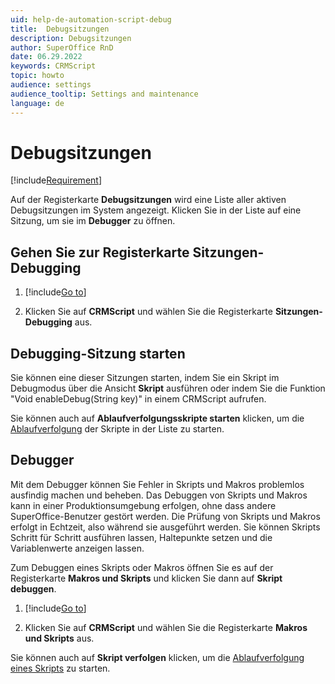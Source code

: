 ```yaml
---
uid: help-de-automation-script-debug
title:  Debugsitzungen
description: Debugsitzungen
author: SuperOffice RnD
date: 06.29.2022
keywords: CRMScript
topic: howto
audience: settings
audience_tooltip: Settings and maintenance
language: de
---
```


# Debugsitzungen

[!include[Requirement](../../../learn/includes/req-expander-services.md)]

Auf der Registerkarte **Debugsitzungen** wird eine Liste aller aktiven Debugsitzungen im System angezeigt. Klicken Sie in der Liste auf eine Sitzung, um sie im **Debugger** zu öffnen.

## Gehen Sie zur Registerkarte Sitzungen-Debugging

1. [!include[Go to](../../../learn/includes/goto-sm.md)]

1. Klicken Sie auf **CRMScript** und wählen Sie die Registerkarte **Sitzungen-Debugging** aus.

## Debugging-Sitzung starten

Sie können eine dieser Sitzungen starten, indem Sie ein Skript im Debugmodus über die Ansicht **Skript** ausführen oder indem Sie die Funktion "Void enableDebug(String key)" in einem CRMScript aufrufen.

Sie können auch auf **Ablaufverfolgungsskripte starten** klicken, um die [Ablaufverfolgung][2] der Skripte in der Liste zu starten.

## Debugger

Mit dem Debugger können Sie Fehler in Skripts und Makros problemlos ausfindig machen und beheben. Das Debuggen von Skripts und Makros kann in einer Produktionsumgebung erfolgen, ohne dass andere SuperOffice-Benutzer gestört werden. Die Prüfung von Skripts und Makros erfolgt in Echtzeit, also während sie ausgeführt werden. Sie können Skripts Schritt für Schritt ausführen lassen, Haltepunkte setzen und die Variablenwerte anzeigen lassen.

Zum Debuggen eines Skripts oder Makros öffnen Sie es auf der Registerkarte **Makros und Skripts** und klicken Sie dann auf <i class="ph ph-bug" aria-hidden="true"></i> **Skript debuggen**.

1. [!include[Go to](../../../learn/includes/goto-sm.md)]

1. Klicken Sie auf **CRMScript** und wählen Sie die Registerkarte **Makros und Skripts** aus.

Sie können auch auf **Skript verfolgen** klicken, um die [Ablaufverfolgung eines Skripts][2] zu starten.

<!-- Referenced links -->
[2]: tracing.md
